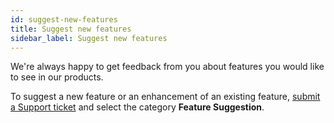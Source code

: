 ```yaml
---
id: suggest-new-features
title: Suggest new features
sidebar_label: Suggest new features
---
```


We're always happy to get feedback from you about features you would like to
see in our products.

To suggest a new feature or an enhancement of an existing feature, [submit a
Support ticket](https://www.wpbeaverbuilder.com/beaver-builder-support/) and
select the category **Feature Suggestion**.
